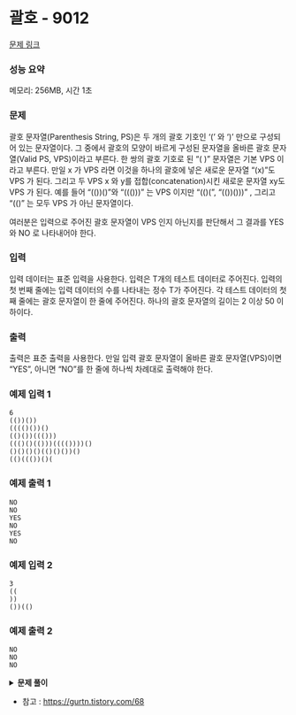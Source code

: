 # 괄호 - 9012

[문제 링크](https://www.acmicpc.net/problem/9012)

### 성능 요약

메모리: 256MB, 시간 1초

### 문제

괄호 문자열(Parenthesis String, PS)은 두 개의 괄호 기호인 ‘(’ 와 ‘)’ 만으로 구성되어 있는 문자열이다. 그 중에서 괄호의 모양이 바르게 구성된 문자열을 올바른 괄호 문자열(Valid PS, VPS)이라고 부른다. 한 쌍의 괄호 기호로 된 “( )” 문자열은 기본 VPS 이라고 부른다. 만일 x 가 VPS 라면 이것을 하나의 괄호에 넣은 새로운 문자열 “(x)”도 VPS 가 된다. 그리고 두 VPS x 와 y를 접합(concatenation)시킨 새로운 문자열 xy도 VPS 가 된다. 예를 들어 “(())()”와 “((()))” 는 VPS 이지만 “(()(”, “(())()))” , 그리고 “(()” 는 모두 VPS 가 아닌 문자열이다.

여러분은 입력으로 주어진 괄호 문자열이 VPS 인지 아닌지를 판단해서 그 결과를 YES 와 NO 로 나타내어야 한다.

### 입력

입력 데이터는 표준 입력을 사용한다. 입력은 T개의 테스트 데이터로 주어진다. 입력의 첫 번째 줄에는 입력 데이터의 수를 나타내는 정수 T가 주어진다. 각 테스트 데이터의 첫째 줄에는 괄호 문자열이 한 줄에 주어진다. 하나의 괄호 문자열의 길이는 2 이상 50 이하이다.

### 출력

출력은 표준 출력을 사용한다. 만일 입력 괄호 문자열이 올바른 괄호 문자열(VPS)이면 “YES”, 아니면 “NO”를 한 줄에 하나씩 차례대로 출력해야 한다.

### 예제 입력 1

```
6
(())())
(((()())()
(()())((()))
((()()(()))(((())))()
()()()()(()()())()
(()((())()(
```

### 예제 출력 1

```
NO
NO
YES
NO
YES
NO
```

### 예제 입력 2

```
3
((
))
())(()
```

### 예제 출력 2

```
NO
NO
NO
```

<details><summary><b>문제 풀이</b></summary>
<div markdown="1">

### 첫 번째 시도

```js
const [n, ...input] = require("fs")
  .readFileSync("/dev/stdin")
  .toString()
  .trim()
  .split("\n");

function Solution(input) {
  for (let string of input) {
    const stackLeft = [];
    const stackRight = [];
    const parenthesis = string.split("");
    parenthesis.forEach((ps) => {
      if (ps === "(") stackLeft.push(ps);
      else stackRight.push(ps);
    });
    console.log(stackLeft.length === stackRight.length ? "YES" : "NO");
  }
}

Solution(input);
```

문제를 너무 가볍게 생각했다. 스택을 제대로 이용할 생각을 못하고 괄호의 수만 같으면 문제가 해결될거라고 생각하고, 문제를 풀이했고 당연히 실패였다.

### Solution

```js
// 생략....
function Solution(input) {
  let result = "";
  for (let line of input) {
    const parenthesis = line.split("");

    const stack = [];
    while (parenthesis.length > 0) {
      const cur = parenthesis.pop();

      if (cur === ")") {
        stack.push(cur);
        continue;
      }
      if (cur === "(" && stack[0] === ")") {
        stack.pop();
      } else {
        stack.push(cur);
      }
    }
    if (stack.length > 0) result += "NO\n";
    else result += "YES\n";
  }
  console.log(result.trim());
}

Solution(input);
```

- 각 줄마다 들어온 입력을 `split()`해서 괄호들을 쪼개 배열에 담는다.
- stack 역할을 할 빈 배열 생성
- 쪼갠 괄호들의 배열의 길이가 0보다 클때까지 반복문을 돈다.
- 한 턴마다 가장 마지막 인덱스를 꺼내서 조건을 확인한다.
- 괄호가 ')'라면 스택에 넣고
- '(' 이면서 스택에 첫번째가 ')'라면 `pop()`, 아니라면 `push()` 한다.
  - 스택에는 ')'밖에 없으니까 '('를 만나면 유효한 괄호 모양이 된다.
- 반복문을 돌고 스택의 길이가 0보다 크다면 유효하지 않은 배열, 0이라면 유효한 배열이므로 각각 NO, YES를 result 문자열에 담아 출력한다.

### Solution 2

```js
function Solution(n, input) {
  let result = "";
  for (let i = 0; i < n; i++) {
    let stack = 0;

    for (let parenthesis of input[i]) {
      stack += parenthesis === "(" ? 1 : -1;

      if (stack < 0) break;
    }

    result += stack === 0 ? "YES\n" : "NO\n";
  }
  console.log(result.trim());
}

Solution(n, input);
```

- 기호 '(' 와 ')'의 개수를 세서 '('일시 1을 더해주고, ')' 이면 1을 뺐다.
- 괄호가 굳이 사용되야 할 필요가 없었으므로, 스택을 추상화.
- 만약 유효한 괄호를 가진 문자열이면 0이되야함.
- 만약 stack이 0 이하로 내려가면 유효하지 않은 문자열이므로 예외처리

### Solution 3

```js
const [n, ...input] = require("fs")
  .readFileSync("./input2.txt")
  .toString()
  .trim()
  .split("\n");

function Solution(n, input) {
  const result = [];

  const validation = (parenthesis) => {
    const validateResult = parenthesis.replace(/\(\)/g, "");

    if (parenthesis.length !== validateResult.length) {
      return validation(validateResult);
    }

    return parenthesis[0] === ")" || parenthesis[parenthesis.length - 1] === "("
      ? "NO"
      : "YES";
  };

  for (let i = 0; i < n; i++) {
    result.push(validation(input[i]));
  }

  console.log(result.join("\n"));
}

Solution(n, input);
```

재귀로 푸는 방식을 보게되었다. 다들 정말 대단한 것 같다.

- 반복문을 돌면서 한 줄씩 유효한 괄호를 검사하는 함수의 결과를 result 배열에 넣는다.
- validation 함수는 정규식을 이용해 '()' 괄호를 제거한다.
- 제거한 결과와 들어온 문자열의 길이가 다르면 괄호를 더 제거해야 하므로 다시 validation 함수에 제거한 결과를 넣어준다. (재귀)
- 길이가 같아지면 남은 문자열이 있다면 유효하지 않은 괄호이다.

</div>
</details>

- 참고 : https://gurtn.tistory.com/68
